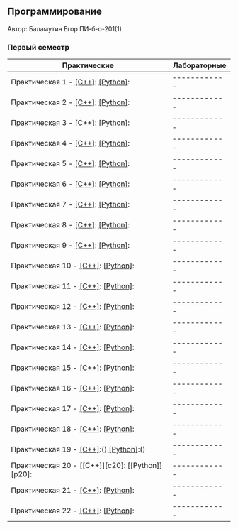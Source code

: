 ## Программирование

Автор: Баламутин Егор ПИ-б-о-201(1)

### Первый семестр

| Практические | Лабораторные |
| ------------ | ------------ |
| Практическая 1 - [[C++]][c1]: [[Python]][p1]: | ------------ |
| Практическая 2 - [[C++]][c2]: [[Python]][p2]: | ------------ |
| Практическая 3 - [[C++]][c3]: [[Python]][p3]: | ------------ |
| Практическая 4 - [[C++]][c4]: [[Python]][p4]: | ------------ |
| Практическая 5 - [[C++]][c5]: [[Python]][p5]: | ------------ |
| Практическая 6 - [[C++]][c6]: [[Python]][p6]: | ------------ |
| Практическая 7 - [[C++]][c7]: [[Python]][p7]: | ------------ |
| Практическая 8 - [[C++]][c8]: [[Python]][p8]: | ------------ |
| Практическая 9 - [[C++]][c9]: [[Python]][p9]: | ------------ |
| Практическая 10 - [[C++]][c10]: [[Python]][p10]: | ------------ |
| Практическая 11 - [[C++]][c11]: [[Python]][p11]: | ------------ |
| Практическая 12 - [[C++]][c12]: [[Python]][p12]: | ------------ |
| Практическая 13 - [[C++]][c13]: [[Python]][p13]: | ------------ |
| Практическая 14 - [[C++]][c14]: [[Python]][p14]: | ------------ |
| Практическая 15 - [[C++]][c15]: [[Python]][p15]: | ------------ |
| Практическая 16 - [[C++]][c16]: [[Python]][p16]: | ------------ |
| Практическая 17 - [[C++]][c17]: [[Python]][p17]: | ------------ |
| Практическая 18 - [[C++]][c18]: [[Python]][p18]: | ------------ |
| Практическая 19 - [[C++]][c19]:() [[Python]][p19]:() | ------------ |
| Практическая 20 - [[C++]][c20]: [[Python]][p20]: | ------------ |
| Практическая 21 - [[C++]][c21]: [[Python]][p21]: | ------------ |
| Практическая 22 - [[C++]][c22]: [[Python]][p22]: | ------------ |

[c1]:https://github.com/Yegor-Balamutin/CFU_tasks/blob/master/Practice/01/C%2B%2B/задание%201/ConsoleApplication1/ConsoleApplication1.cpp
[c2]:https://github.com/Yegor-Balamutin/CFU_tasks/blob/master/Practice/02/C%2B%2B/задание%202/ConsoleApplication2/ConsoleApplication2.cpp
[c3]:https://github.com/Yegor-Balamutin/CFU_tasks/blob/master/Practice/03/C%2B%2B/задание%203/задание%203/задание%203.cpp
[c4]:https://github.com/Yegor-Balamutin/CFU_tasks/blob/master/Practice/04/C%2B%2B/задание%204/задание%204/задание%204.cpp
[c5]:https://github.com/Yegor-Balamutin/CFU_tasks/blob/master/Practice/05/C%2B%2B/Задание%205/Задание%205/Задание%205.cpp
[c6]:https://github.com/Yegor-Balamutin/CFU_tasks/blob/master/Practice/06/C%2B%2B/задание%206/задание%206/задание%206.cpp
[c7]:https://github.com/Yegor-Balamutin/CFU_tasks/blob/master/Practice/07/C%2B%2B/task7/task7.cpp
[c8]:https://github.com/Yegor-Balamutin/CFU_tasks/blob/master/Practice/08/C%2B%2B/task8/task8.cpp
[c9]:https://github.com/Yegor-Balamutin/CFU_tasks/blob/master/Practice/09/C%2B%2B/task9/task9.cpp
[c10]:https://github.com/Yegor-Balamutin/CFU_tasks/blob/master/Practice/10/C%2B%2B/task10/task10.cpp
[c11]:https://github.com/Yegor-Balamutin/CFU_tasks/blob/master/Practice/11/C%2B%2B/task11/task11.cpp
[c12]:https://github.com/Yegor-Balamutin/CFU_tasks/blob/master/Practice/12/C%2B%2B/task12/task12.cpp
[c13]:https://github.com/Yegor-Balamutin/CFU_tasks/blob/master/Practice/13/C%2B%2B/task13/task13.cpp
[c14]:https://github.com/Yegor-Balamutin/CFU_tasks/blob/master/Practice/14/C%2B%2B/task14/task14.cpp
[c15]:https://github.com/Yegor-Balamutin/CFU_tasks/blob/master/Practice/15/C%2B%2B/task15/task15.cpp
[c16]:https://github.com/Yegor-Balamutin/CFU_tasks/blob/master/Practice/16/C%2B%2B/task16/task16.cpp
[c17]:https://github.com/Yegor-Balamutin/CFU_tasks/blob/master/Practice/17/C%2B%2B/task17/task17.cpp
[c18]:https://github.com/Yegor-Balamutin/CFU_tasks/blob/master/Practice/18/C%2B%2B/task18/task18.cpp
[c19]:
[c20]:https://github.com/Yegor-Balamutin/CFU_tasks/blob/master/Practice/20/C%2B%2B/task20/task20.cpp
[c21]:https://github.com/Yegor-Balamutin/CFU_tasks/blob/master/Practice/21/C%2B%2B/task21/task21.cpp
[c22]:https://github.com/Yegor-Balamutin/CFU_tasks/blob/master/Practice/22/C%2B%2B/task22/task22.cpp

[p1]:https://github.com/Yegor-Balamutin/CFU_tasks/blob/master/Practice/01/Python/задание%201.py
[p2]:https://github.com/Yegor-Balamutin/CFU_tasks/blob/master/Practice/02/Python/задание%202.py
[p3]:https://github.com/Yegor-Balamutin/CFU_tasks/blob/master/Practice/03/Python/task3.py
[p4]:https://github.com/Yegor-Balamutin/CFU_tasks/tree/master/Practice/04/Python
[p5]:https://github.com/Yegor-Balamutin/CFU_tasks/blob/master/Practice/05/Python/task5.py
[p6]:https://github.com/Yegor-Balamutin/CFU_tasks/blob/master/Practice/06/Python/task%206.py
[p7]:https://github.com/Yegor-Balamutin/CFU_tasks/blob/master/Practice/07/Python/task7.py
[p8]:https://github.com/Yegor-Balamutin/CFU_tasks/blob/master/Practice/08/Python/task8.py
[p9]:https://github.com/Yegor-Balamutin/CFU_tasks/blob/master/Practice/09/Python/task9.py
[p10]:https://github.com/Yegor-Balamutin/CFU_tasks/blob/master/Practice/10/Python/task10.py
[p11]:https://github.com/Yegor-Balamutin/CFU_tasks/blob/master/Practice/11/Python/task11.py
[p12]:https://github.com/Yegor-Balamutin/CFU_tasks/blob/master/Practice/12/Python/task12.py
[p13]:https://github.com/Yegor-Balamutin/CFU_tasks/blob/master/Practice/13/Python/task13.py
[p14]:https://github.com/Yegor-Balamutin/CFU_tasks/blob/master/Practice/14/Python/task14.py
[p15]:https://github.com/Yegor-Balamutin/CFU_tasks/blob/master/Practice/15/Python/task15.py
[p16]:https://github.com/Yegor-Balamutin/CFU_tasks/blob/master/Practice/16/Python/task16.py
[p17]:https://github.com/Yegor-Balamutin/CFU_tasks/blob/master/Practice/17/Python/task17.py
[p18]:https://github.com/Yegor-Balamutin/CFU_tasks/blob/master/Practice/18/Python/task18.py
[p19]:
[p20]:https://github.com/Yegor-Balamutin/CFU_tasks/blob/master/Practice/20/Python/task20.py
[p21]:https://github.com/Yegor-Balamutin/CFU_tasks/blob/master/Practice/21/Python/task21.py
[p22]:https://github.com/Yegor-Balamutin/CFU_tasks/blob/master/Practice/22/Python/task22.py